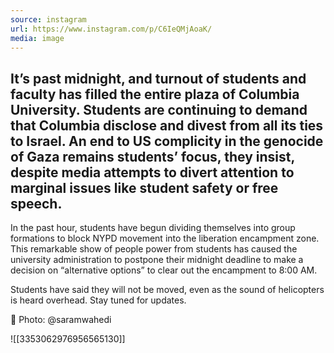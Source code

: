 ```yaml
---
source: instagram
url: https://www.instagram.com/p/C6IeQMjAoaK/
media: image
---
```


## It’s past midnight, and turnout of students and faculty has filled the entire plaza of Columbia University. Students are continuing to demand that Columbia disclose and divest from all its ties to Israel. An end to US complicity in the genocide of Gaza remains students’ focus, they insist, despite media attempts to divert attention to marginal issues like student safety or free speech.

In the past hour, students have begun dividing themselves into group formations to block NYPD movement into the liberation encampment zone. This remarkable show of people power from students has caused the university administration to postpone their midnight deadline to make a decision on “alternative options”  to clear out the encampment to 8:00 AM.

Students have said they will not be moved, even as the sound of helicopters is heard overhead. Stay tuned for updates.

📸 Photo: @saramwahedi

![[3353062976956565130]]

